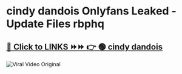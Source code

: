 
 # cindy dandois Onlyfans Leaked - Update Files rbphq

## <h2><a href="https://clipsfans.com/cindy_dandois&ref=git">🔗 Click to LINKS ⏩⏩ 👉 🟢 cindy dandois </a></h2>

<a href="https://clipsfans.com/cindy_dandois&ref=git" rel="nofollow" data-target="animated-image.originalLink"><img src="https://i.ibb.co.com/xMMVF88/686577567.gif" alt="Viral Video Original" style="max-width: 100%; display: inline-block;" data-target="animated-image.originalImage"></a>

